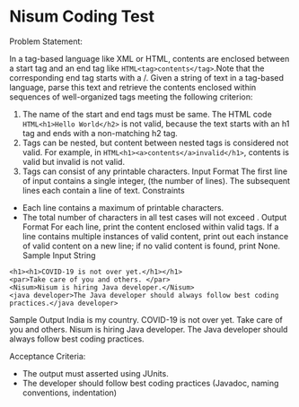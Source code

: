 # Nisum Coding Test

Problem Statement:

In a tag-based language like XML or HTML, contents are enclosed between a start tag and an end tag like ```HTML<tag>contents</tag>```.Note that the corresponding end tag starts with a /.
Given a string of text in a tag-based language, parse this text and retrieve the contents enclosed within sequences of well-organized tags meeting the following criterion:
1.	The name of the start and end tags must be same. The HTML code ```HTML<h1>Hello World</h2>``` is not valid, because the text starts with an h1 tag and ends with a non-matching h2 tag.
2.	Tags can be nested, but content between nested tags is considered not valid. For example, in ```HTML<h1><a>contents</a>invalid</h1>```, contents is valid but invalid is not valid.
3.	Tags can consist of any printable characters.
Input Format
The first line of input contains a single integer,  (the number of lines).
The  subsequent lines each contain a line of text.
Constraints
* Each line contains a maximum of  printable characters.
* The total number of characters in all test cases will not exceed .
Output Format
For each line, print the content enclosed within valid tags.
If a line contains multiple instances of valid content, print out each instance of valid content on a new line; if no valid content is found, print None.
Sample Input String
```HTML<h1>India is my country.</h1>
<h1><h1>COVID-19 is not over yet.</h1></h1>
<par>Take care of you and others. </par>
<Nisum>Nisum is hiring Java developer.</Nisum>
<java developer>The Java developer should always follow best coding practices.</java developer>
```
Sample Output
India is my country.
COVID-19 is not over yet.
Take care of you and others.
Nisum is hiring Java developer.
The Java developer should always follow best coding practices.

Acceptance Criteria:
* The output must asserted using JUnits.
* The developer should follow best coding practices (Javadoc, naming conventions, indentation)

